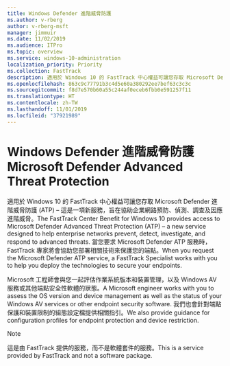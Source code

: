 ```yaml
---
title: Windows Defender 進階威脅防護
ms.author: v-rberg
author: v-rberg-msft
manager: jimmuir
ms.date: 11/02/2019
ms.audience: ITPro
ms.topic: overview
ms.service: windows-10-administration
localization_priority: Priority
ms.collection: FastTrack
description: 適用於 Windows 10 的 FastTrack 中心權益可讓您存取 Microsoft Defender 進階威脅防護 (ATP) – 這是一項新服務，旨在協助企業網路預防、偵測、調查及因應進階威脅。
ms.openlocfilehash: 863c9c77791b3c4d5e60a380292ee7bef63c3c3c
ms.sourcegitcommit: f8d7e570b60a55c244af0eceb6fbb0e591257f11
ms.translationtype: HT
ms.contentlocale: zh-TW
ms.lasthandoff: 11/01/2019
ms.locfileid: "37921989"
---
```

# <a name="microsoft-defender-advanced-threat-protection"></a><span data-ttu-id="6ea58-103">Windows Defender 進階威脅防護</span><span class="sxs-lookup"><span data-stu-id="6ea58-103">Microsoft Defender Advanced Threat Protection</span></span>

<span data-ttu-id="6ea58-104">適用於 Windows 10 的 FastTrack 中心權益可讓您存取 Microsoft Defender 進階威脅防護 (ATP) – 這是一項新服務，旨在協助企業網路預防、偵測、調查及因應進階威脅。</span><span class="sxs-lookup"><span data-stu-id="6ea58-104">The FastTrack Center Benefit for Windows 10 provides access to Microsoft Defender Advanced Threat Protection (ATP) – a new service designed to help enterprise networks prevent, detect, investigate, and respond to advanced threats.</span></span> <span data-ttu-id="6ea58-105">當您要求 Microsoft Defender ATP 服務時，FastTrack 專家將會協助您部署相關技術來保護您的端點。</span><span class="sxs-lookup"><span data-stu-id="6ea58-105">When you request the Microsoft Defender ATP service, a FastTrack Specialist works with you to help you deploy the technologies to secure your endpoints.</span></span>

<span data-ttu-id="6ea58-106">Microsoft 工程師會與您一起評估作業系統版本和裝置管理，以及 Windows AV 服務或其他端點安全性軟體的狀態。</span><span class="sxs-lookup"><span data-stu-id="6ea58-106">A Microsoft engineer works with you to assess the OS version and device management as well as the status of your Windows AV services or other endpoint security software.</span></span> <span data-ttu-id="6ea58-107">我們也會針對端點保護和裝置限制的組態設定檔提供相關指引。</span><span class="sxs-lookup"><span data-stu-id="6ea58-107">We also provide guidance for configuration profiles for endpoint protection and device restriction.</span></span>  

> [!NOTE]
> <span data-ttu-id="6ea58-108">這是由 FastTrack 提供的服務，而不是軟體套件的服務。</span><span class="sxs-lookup"><span data-stu-id="6ea58-108">This is a service provided by FastTrack and not a software package.</span></span> 